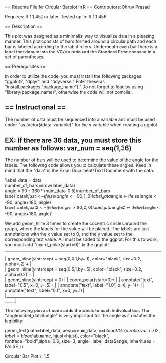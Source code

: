 == Readme File for Circular Barplot in R ==
Contributors: Dhruv Prasad

Requires: R 1.1.452 or later.
Tested up to: R 1.1.456


== Description ==

This plot was designed as a minimalist way to visualize data in a pleasing
manner. This plot consists of bars formed around a circular path and each bar is 
labeled according to the lab it refers. Underneath each bar there is a label
that documents the VG/Vp ratio and the Standard Error encased in a set of parentheses.

== Prerequisites ==

In order to utilize the code, you must install the following packages: "ggplot2, "dplyr",
and "tidyverse." Enter these as "install.packages("package_name")." Do not forget to load by using "library(package_name)", otherwise
the code will not compile!

== Instructional ==
----------------------------------------------------------------------------------------------------------------------------------------
The number of data must be sequenced into a variable and must be used under "as.factor(#data-variable)" for the x variable when creating a ggplot

EX: If there are 36 data, you must store this number as follows: var_num = seq(1,36)
----------------------------------------------------------------------------------------------------------------------------------------

The number of bars will be used to determine the value of the angle for the labels. The following code allows you to calculate these angles. 
Keep in mind that the "data" is the Excel Document/Text Document with the data.

 'label_data = data                                           
 number_of_bars=nrow(label_data)                            
 angle = 90 - 360 * (num_data-0.5)/number_of_bars          
 label_data$hjust <- ifelse(angle < -90, 1, 0)               
 label_data$angle <- ifelse(angle < -90, angle+180, angle)   
 label_data$hjust2 <- ifelse(angle > 90, 2, 0)               
 label_data$angle2 <- ifelse(angle < -90, angle+180, angle)'  



We add geom_hline 3 times to create the cocentric circles around the graph, where the labels for the value will be placed.
The labels are just annotations with the x value set to 0, and the y value set to the corresponding text value. All must be added to the ggplot.
For this to work, you must add "coord_polar(start=0)" to the ggplot!
 ___________________________________________________________________________________
|  geom_hline(yintercept = seq(0,0.1,by=.1), color="black", size=0.2, alpha=.2) +   |                                  
|  geom_hline(yintercept = seq(0.5,1,by=.5), color="black", size=0.2, alpha=0.2) +  |                                    
|  geom_hline(yintercept = 0)                                                       |
|  coord_polar(start=0)+                                                            |
|  annotate("text", label="0.5", x=0, y=.5)+                                        |
|  annotate("text", label="1.0", x=0, y=1)+                                         |
|  annotate("text", label="0.1", x=0, y=.1)                                         |
|___________________________________________________________________________________|


The following piece of code adds the labels to each individual bar. The "angle=label_data$angle" is very important for the angle as it dictates the legibility:

geom_text(data=label_data, aes(x=num_data, y=blood$VG.Vp.ratio.var+.02, label=blood$lab.name, hjust=hjust), color="black", fontface="bold",alpha=0.6, size=3, angle= label_data$angle, inherit.aes = FALSE )+



Circular Bar Plot v. 1.5
